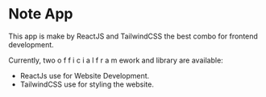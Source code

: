 # Note App

This app is make by ReactJS and TailwindCSS the best combo for frontend development.

Currently, two o f f i c i a l  f r a m ework and library are available:

- ReactJs use for Website Development.
- TailwindCSS use for styling the website.
